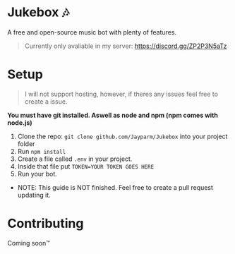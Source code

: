 # Jukebox 🎶
A free and open-source music bot with plenty of features. 
> Currently only avaliable in my server: https://discord.gg/ZP2P3N5aTz

# Setup
> I will not support hosting, however, if theres any issues feel free to create a issue.

**You must have git installed. Aswell as node and npm (npm comes with node.js)**
1. Clone the repo: ``git clone github.com/Jayparm/Jukebox`` into your project folder
2. Run `npm install`
3. Create a file called `.env` in your project.
4. Inside that file put `TOKEN=YOUR TOKEN GOES HERE`
5. Run your bot.
- NOTE: This guide is NOT finished. Feel free to create a pull request updating it.


# Contributing
Coming soon™
